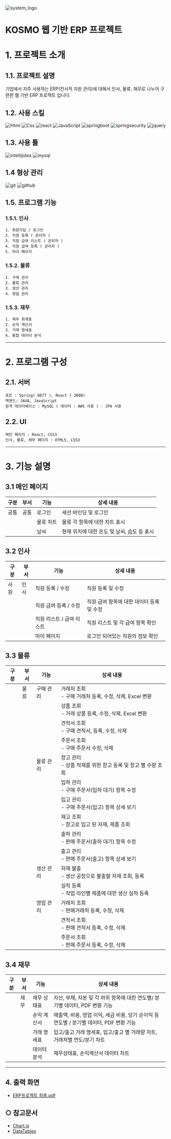 ![system_logo](https://github.com/scok/Erp-Web/assets/20298169/93d39029-cd84-4a97-839b-bf6ff18b7780)

KOSMO 웹 기반 ERP 프로젝트
======================

# 1. 프로젝트 소개
## 1.1. 프로젝트 설명
기업에서 자주 사용하는 ERP(전사적 지원 관리)에 대해서 인사, 물류, 재무로 나누어 구현한 웹 기반 ERP 프로젝트 입니다. 

## 1.2. 사용 스킬
<!-- <img alt="이미지 이름" src ="https://img.shields.io/badge/이미지 이름-색상 코드.svg?&style=for-the-badge&logo=이미지 이름&logoColor=로고 색상"/> -->
<img alt="Html" src ="https://img.shields.io/badge/HTML5-E34F26.svg?&style=for-the-badge&logo=HTML5&logoColor=white"/> <img alt="Css" src ="https://img.shields.io/badge/CSS3-1572B6.svg?&style=for-the-badge&logo=CSS3&logoColor=white"/> <img alt="react" src ="https://img.shields.io/badge/react-61DAFB.svg?&style=for-the-badge&logo=react&logoColor=black"/> <img alt="JavaScript" src ="https://img.shields.io/badge/JavaScriipt-F7DF1E.svg?&style=for-the-badge&logo=JavaScript&logoColor=black"/> <img alt="springboot" src ="https://img.shields.io/badge/springboot-6DB33F.svg?&style=for-the-badge&logo=springboot&logoColor=white"/> <img alt="springsecurity" src ="https://img.shields.io/badge/springsecurity-6DB33F.svg?&style=for-the-badge&logo=springsecurity&logoColor=white"/> <img alt="jquery" src ="https://img.shields.io/badge/jquery-0769AD.svg?&style=for-the-badge&logo=jquery&logoColor=white"/> 

## 1.3. 사용 툴
<img alt="intellijidea" src ="https://img.shields.io/badge/intellijidea-000000.svg?&style=for-the-badge&logo=intellijidea&logoColor=white"/> <img alt="mysql" src ="https://img.shields.io/badge/mysql-4479A1.svg?&style=for-the-badge&logo=mysql&logoColor=white"/>

## 1.4 형상 관리
<img alt="git" src ="https://img.shields.io/badge/git-F05032.svg?&style=for-the-badge&logo=git&logoColor=white"/> <img alt="github" src ="https://img.shields.io/badge/github-181717.svg?&style=for-the-badge&logo=github&logoColor=white"/>

## 1.5. 프로그램 기능
### 1.5.1. 인사
	1. 회원가입 / 로그인
    2. 직원 등록 ( 관리자 )
    3. 직원 급여 리스트 ( 관리자 )
    4. 직원 급여 등록 ( 관리자 )
    5. 마이 페이지

### 1.5.2. 물류
	1. 구매 관리
	2. 물류 관리
    3. 생산 관리
    4. 영업 관리

### 1.5.3. 재무
	1. 재무 회계표
    2. 손익 계산서
    3. 거래 명세표
    4. 통합 데이터 분석

****
# 2. 프로그램 구성
## 2.1. 서버

```
포트 : Spring( 8877 ), React ( 3000)
백엔드: JAVA, JavaScript
원격 데이터베이스 : MySQL ( 데이터 : AWS 사용 ) - JPA 사용
```

## 2.2. UI

```
메인 페이지 : React, CSS3
인사, 물류, 재무 페이지 : HTML5, CSS3
```
*****

# 3. 기능 설명
## 3.1 메인 페이지
| 구분  | 부서 | 기능    | 상세 내용                      |
|-----|----|-------|----------------------------|
| 공통  | 공통 | 로그인   | 세션 바인딩 및 로그인               |
|   |  | 물류 차트 | 물류 각 항목에 대한 차트 표시          |
|   |  | 날씨    | 현재 위치에 대한 온도 및 날씨, 습도 등 표시 |
## 3.2 인사
| 구분  | 부서 | 기능 | 상세 내용 |
|-----|----|-----|---|
| 사원  | 인사 | 직원 등록 / 수정 | 직원 등록 및 수정 |
| | | 직원 급여 등록 / 수정 | 직원 급여 항목에 대한 데이터 등록 및 수정 |
| | | 직원 리스트 / 급여 리스트 | 직원 리스트 및 각 급여 항목 확인 |
| | | 마이 페이지 | 로그인 되어있는 직원의 정보 확인 |
## 3.3 물류
| 구분  | 부서 | 기능 | 상세 내용 |
|-----|----|-----|---|
| | 물류 | 구매 관리 | 거래처 조회 <br/>- 구매 거래처 등록, 수정, 삭제, Excel 변환 |
| | | | 상품 조회<br/>- 거래 상품 등록, 수정, 삭제, Excel 변환 |
| | | | 견적서 조회<br/>- 구매 견적서, 등록, 수정, 삭제 |
| | |  | 주문서 조회<br/>- 구매 주문서 수정, 삭제 |
| | | 물류 관리 | 창고 관리<br/>- 상품 적재를 위한 창고 등록 및 창고 별 수량 조회 |
| | | | 입하 관리<br/>- 구매 주문서(입하 대기) 항목 수정 |
| | | | 입고 관리<br/>- 구매 주문서(입고) 항목 상세 보기 |
| | | | 재고 조회<br/>- 창고로 입고 된 자재, 제품 조회 |
| | | | 출하 관리<br/>- 판매 주문서(출하 대기) 항목 수정 |
| | | | 출고 관리<br/>- 판매 주문서(출고) 항목 상세 보기 |
| | | 생산 관리 | 자재 불출<br/>- 생산 공장으로 불출할 자재 조회, 등록 |
| | | | 실적 등록<br/>- 작업 라인별 제품에 대한 생산 실적 등록 |
| | | 영업 관리 | 거래처 조회<br/>- 판매거래처 등록, 수정, 삭제 |
| | | | 견적서 조회<br/>- 판매 견적서 등록, 수정, 삭제 |
| | | | 주문서 조회<br/>- 판매 주문서 등록, 수정, 삭제 |
## 3.4 재무
| 구분  | 부서 | 기능 | 상세 내용 |
|-----|----|-----|---|
| | 재무 | 재무 상태표 | 자산, 부채, 자본 및 각 하위 항목에 대한 연도별/ 분기별 데이터, PDF 변환 기능 |
| | | 손익 계산서 | 매출액, 비용, 영업 이익, 세금 비용, 당기 순이익 등 연도별 / 분기별 데이터, PDF 변환 기능 |
| | | 거래 명세표 | 입고/출고 거래 명세표, 입고/출고 별 거래량 차트, 거래처별 연도/분기 차트 |
| | | 데이터 분석 | 재무상태표, 손익계산서 데이터 차트 |
*****
## 4. 출력 화면
* [ERP프로젝트 최종.pdf](https://github.com/scok/Erp-Web/blob/master/ERP%ED%94%84%EB%A1%9C%EC%A0%9D%ED%8A%B8%20%EC%B5%9C%EC%A2%85.pdf)

## ○ 참고문서
* [Chart.js](https://www.chartjs.org/docs/latest/)
* [DataTables](https://datatables.net/)

